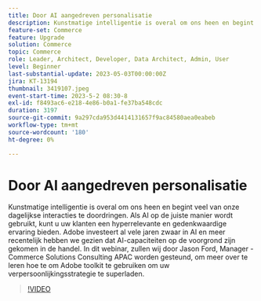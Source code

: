 ```yaml
---
title: Door AI aangedreven personalisatie
description: Kunstmatige intelligentie is overal om ons heen en begint veel van onze dagelijkse interacties te doordringen. Als AI op de juiste manier wordt gebruikt, kunt u uw klanten een hyperrelevante en gedenkwaardige ervaring bieden. Adobe investeert al vele jaren zwaar in AI en meer recentelijk hebben we gezien dat AI-capaciteiten op de voorgrond zijn gekomen in de handel. In dit webinar, zullen wij door Jason Ford, Manager - Commerce Solutions Consulting APAC worden gesteund, om meer over te leren hoe te om Adobe toolkit te gebruiken om uw verpersoonlijkingsstrategie te superladen.
feature-set: Commerce
feature: Upgrade
solution: Commerce
topic: Commerce
role: Leader, Architect, Developer, Data Architect, Admin, User
level: Beginner
last-substantial-update: 2023-05-03T00:00:00Z
jira: KT-13194
thumbnail: 3419107.jpeg
event-start-time: 2023-5-2 08:30-8
exl-id: f8493ac6-e218-4e86-b0a1-fe37ba548cdc
duration: 3197
source-git-commit: 9a297cda953d4414131657f9ac84580aea0eabeb
workflow-type: tm+mt
source-wordcount: '180'
ht-degree: 0%

---
```


# Door AI aangedreven personalisatie

Kunstmatige intelligentie is overal om ons heen en begint veel van onze dagelijkse interacties te doordringen. Als AI op de juiste manier wordt gebruikt, kunt u uw klanten een hyperrelevante en gedenkwaardige ervaring bieden. Adobe investeert al vele jaren zwaar in AI en meer recentelijk hebben we gezien dat AI-capaciteiten op de voorgrond zijn gekomen in de handel. In dit webinar, zullen wij door Jason Ford, Manager - Commerce Solutions Consulting APAC worden gesteund, om meer over te leren hoe te om Adobe toolkit te gebruiken om uw verpersoonlijkingsstrategie te superladen.

>[!VIDEO](https://video.tv.adobe.com/v/3419107/?learn=on)

